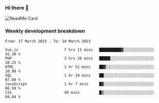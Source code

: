 ### Hi there 👋

<!--
**itzcy/itzcy** is a ✨ _special_ ✨ repository because its `README.md` (this file) appears on your GitHub profile.

Here are some ideas to get you started:

- 🔭 I’m currently working on ...
- 🌱 I’m currently learning ...
- 👯 I’m looking to collaborate on ...
- 🤔 I’m looking for help with ...
- 💬 Ask me about ...
- 📫 How to reach me: ...
- 😄 Pronouns: ...
- ⚡ Fun fact: ...
-->
![ReadMe Card](https://github-readme-stats.vercel.app/api?username=itzcy&show_icons=true&title_color=2d3198&icon_color=797cb8&text_color=24292e&bg_color=f6f8fa)

### Weekly development breakdown
<!--START_SECTION:waka-->

```text
From: 17 March 2023 - To: 24 March 2023

Vue.js                     7 hrs 11 mins   ██████████▓░░░░░░░░░░░░░░   42.30 %
PHP                        3 hrs 26 mins   █████░░░░░░░░░░░░░░░░░░░░   20.25 %
HTML                       1 hr 52 mins    ██▓░░░░░░░░░░░░░░░░░░░░░░   10.98 %
SQL                        1 hr 19 mins    ██░░░░░░░░░░░░░░░░░░░░░░░   07.80 %
JavaScript                 1 hr 7 mins     █▓░░░░░░░░░░░░░░░░░░░░░░░   06.58 %
CSS                        49 mins         █▒░░░░░░░░░░░░░░░░░░░░░░░   04.84 %
```

<!--END_SECTION:waka-->
